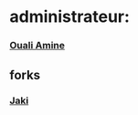 # administrateur:
### [Ouali Amine](https://github.com/OualiAnime)
## forks
### [Jaki](https://github.com/Jakigithubrit)

